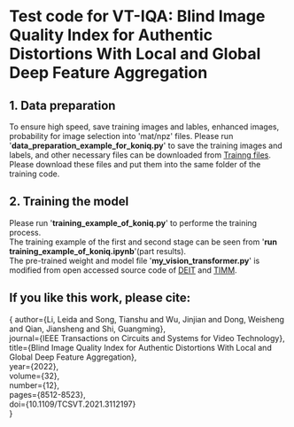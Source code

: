 # Test code for VT-IQA: Blind Image Quality Index for Authentic Distortions With Local and Global Deep Feature Aggregation

## 1. Data preparation

   To ensure high speed, save training images and lables, enhanced images, probability for image selection into 'mat/npz' files. Please run '**data_preparation_example_for_koniq.py**' to save the training images and labels, and other necessary files can be downloaded from [Trainng files](https://pan.baidu.com/s/14KLIdtwTvmqQvppUv181Vw?pwd=27z7). Please download these files and put them into the same folder of the training code.
   
## 2. Training the model

   Please run '**training_example_of_koniq.py**' to performe the training process.    
   The training example of the first and second stage can be seen from '**run training_example_of_koniq.ipynb**'(part results).  
   The pre-trained weight and model file '**my_vision_transformer.py**' is modified from open accessed source code of [DEIT](https://github.com/facebookresearch/deit) and [TIMM](https://github.com/huggingface/pytorch-image-models/tree/main/timm). 

## If you like this work, please cite:

{
   author={Li, Leida and Song, Tianshu and Wu, Jinjian and Dong, Weisheng and Qian, Jiansheng and Shi, Guangming},  
  journal={IEEE Transactions on Circuits and Systems for Video Technology},   
  title={Blind Image Quality Index for Authentic Distortions With Local and Global Deep Feature Aggregation},   
  year={2022},  
  volume={32},  
  number={12},  
  pages={8512-8523},  
  doi={10.1109/TCSVT.2021.3112197}   
}





